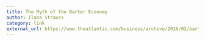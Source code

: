 ```yaml
---
title: The Myth of the Barter Economy
author: Ilana Strauss
category: link
external_url: https://www.theatlantic.com/business/archive/2016/02/barter-society-myth/471051/?utm_source=twb
---
```

